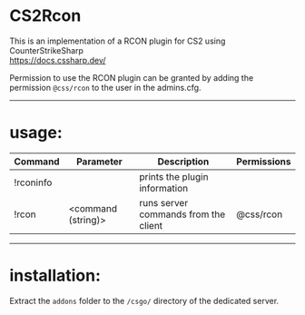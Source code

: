 # CS2Rcon  
  
This is an implementation of a RCON plugin for CS2 using CounterStrikeSharp  
<https://docs.cssharp.dev/>  
  
Permission to use the RCON plugin can be granted by adding the permission `@css/rcon` to the user in the admins.cfg.  
  
---
# usage:  
| Command   | Parameter          | Description                          | Permissions |
|-----------|--------------------|--------------------------------------|-------------|
| !rconinfo |                    | prints the plugin information        |             |
| !rcon     | <command (string)> | runs server commands from the client | @css/rcon   |
  
---
# installation:  
Extract the `addons` folder to the `/csgo/` directory of the dedicated server.  
